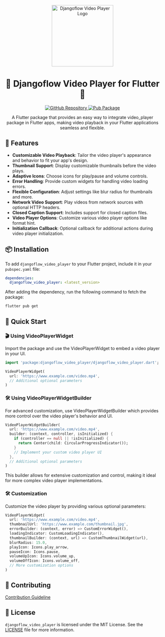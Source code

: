 <div align="center">
  <img src="https://user-images.githubusercontent.com/116165418/238683908-ddaa2265-af04-4915-8f02-bae1bce43291.png" alt="Djangoflow Video Player Logo" width="200">
  <h1 align="center">🎥 Djangoflow Video Player for Flutter 🎥</h1>
</div>
<p align="center">
  <a href="https://github.com/djangoflow/flutter-djangoflow/">
    <img alt="GitHub Repository" src="https://img.shields.io/badge/GitHub-Repository-blue.svg">
  </a>
  <a href="https://pub.dev/packages/djangoflow_video_player">
    <img alt="Pub Package" src="https://img.shields.io/pub/v/djangoflow_video_player.svg">
  </a>
</p>
<p align="center">
  A Flutter package that provides an easy way to integrate video_player package in Flutter apps, making video playback in your Flutter applications seamless and flexible.
</p>

## 🌟 Features

- **Customizable Video Playback**: Tailor the video player's appearance and behavior to fit your app's design.
- **Thumbnail Support**: Display customizable thumbnails before the video plays.
- **Adaptive Icons**: Choose icons for play/pause and volume controls.
- **Error Handling**: Provide custom widgets for handling video loading errors.
- **Flexible Configuration**: Adjust settings like blur radius for thumbnails and more.
- **Network Video Support**: Play videos from network sources with optional HTTP headers.
- **Closed Caption Support**: Includes support for closed caption files.
- **Video Player Options**: Customize various video player options like format hint.
- **Initialization Callback**: Optional callback for additional actions during video player initialization.

## 📦 Installation

To add `djangoflow_video_player` to your Flutter project, include it in your `pubspec.yaml` file:

```yaml
dependencies:
  djangoflow_video_player: <latest_version>
```

After adding the dependency, run the following command to fetch the package:

```bash
flutter pub get
```

## 🚀 Quick Start

### 🎬 Using VideoPlayerWidget

Import the package and use the VideoPlayerWidget to embed a video player in your UI.

```dart
import 'package:djangoflow_video_player/djangoflow_video_player.dart';

VideoPlayerWidget(
  url: 'https://www.example.com/video.mp4',
  // Additional optional parameters
)
```

### 🛠 Using VideoPlayerWidgetBuilder

For advanced customization, use VideoPlayerWidgetBuilder which provides more control over the video player's behavior and UI.

```dart
VideoPlayerWidgetBuilder(
  url: 'https://www.example.com/video.mp4',
  builder: (context, controller, isInitialized) {
    if (controller == null || !isInitialized) {
      return Center(child: CircularProgressIndicator());
    }
    // Implement your custom video player UI
  },
  // Additional optional parameters
)
```

This builder allows for extensive customization and control, making it ideal for more complex video player implementations.

### 🛠 Customization

Customize the video player by providing various optional parameters:

```dart
VideoPlayerWidget(
  url: 'https://www.example.com/video.mp4',
  thumbnailUrl: 'https://www.example.com/thumbnail.jpg',
  errorBuilder: (context, error) => CustomErrorWidget(),
  loadingIndicator: CustomLoadingIndicator(),
  thumbnailBuilder: (context, url) => CustomThumbnailWidget(url),
  blurRadius: 15.0,
  playIcon: Icons.play_arrow,
  pauseIcon: Icons.pause,
  volumeUpIcon: Icons.volume_up,
  volumeOffIcon: Icons.volume_off,
  // More customization options
)

```

## 🤝 Contributing

[Contribution Guideline](https://github.com/djangoflow/flutter-djangoflow?tab=readme-ov-file#contribution-guideline)

## 📜 License

`djangoflow_video_player` is licensed under the MIT License. See the [LICENSE](LICENSE) file for more information.
